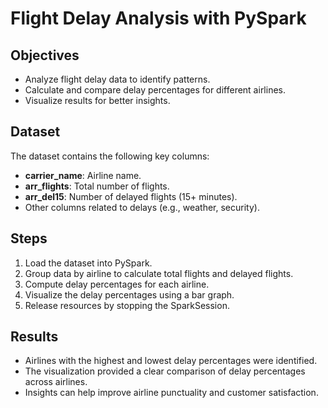 # Flight Delay Analysis with PySpark

## Objectives
- Analyze flight delay data to identify patterns.
- Calculate and compare delay percentages for different airlines.
- Visualize results for better insights.

## Dataset
The dataset contains the following key columns:
- **carrier_name**: Airline name.
- **arr_flights**: Total number of flights.
- **arr_del15**: Number of delayed flights (15+ minutes).
- Other columns related to delays (e.g., weather, security).

## Steps
1. Load the dataset into PySpark.
2. Group data by airline to calculate total flights and delayed flights.
3. Compute delay percentages for each airline.
4. Visualize the delay percentages using a bar graph.
5. Release resources by stopping the SparkSession.

## Results
- Airlines with the highest and lowest delay percentages were identified.
- The visualization provided a clear comparison of delay percentages across airlines.
- Insights can help improve airline punctuality and customer satisfaction.

